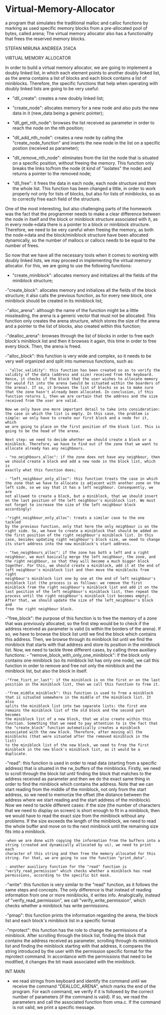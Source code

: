 # Virtual-Memory-Allocator
a program that simulates the traditional malloc and calloc functions by marking as used specific memory blocks from a pre-allocated pool of bytes, called arena; The virtual memory allocator also has a functionality that frees the reserved memory blocks.

STEFAN MIRUNA ANDREEA 314CA

VIRTUAL MEMORY ALLOCATOR

In order to build a virtual memory allocator, we are going to implement a
doubly linked list, in which each element points to another doubly linked list,
as the arena contains a list of blocks and each block contains a list of
miniblocks. Therefore, the specific functions that help when operating with
doubly linked lists are going to be very useful:

- "dll_create": creates a new doubly linked list;

- "create_node": allocates memory for a new node and also puts the new data in
it (new_data being a generic pointer);

- "dll_get_nth_node": browses the list received as parameter in order to reach
the node on the nth position;

- "dll_add_nth_node": creates a new node by calling the "create_node_function"
and inserts the new node in the list on a specific postion (received as 
parameter);

- "dll_remove_nth_node": eliminates from the list the node that is situated on
a specific position, without freeing the memory. This function only breaks the
links to/from the node (it kind of "isolates" the node) and returns a pointer 
to the removed node;

- "dll_free": it frees the data in each node, each node structure and then
the whole list. This function has been changed a little, in order to work 
properly not only for lists of blocks, but also for lists of miniblocks, so as
to correctly free each field of the structure.

One of the most interesting, but also challenging parts of the homework was the
fact that the programmer needs to make a clear difference between the node in 
itself and the block or miniblock structure associated with it, as in every 
node->data there is a pointer to a block or miniblock structure. Therefore, we 
need to be very careful when freeing the memory, as both the node->data and the
block/miniblock structure have been allocated dynamically, so the number of 
mallocs or callocs needs to be equal to the number of frees.

So now that we have all the necessary tools when it comes to working with 
doubly linked lists, we may proceed in implementing the virtual memory 
allocator. For this, we are going to use the following functions:

- "create_miniblock": allocates memory and initializes all the fields of the 
miniblock structure;

-"create_block": allocates memory and initializes all the fields of the block 
structure; it also calls the previous function, as for every new block, one 
miniblock should be created in its miniblock list;

-"alloc_arena": although the name of the function might be a little 
missleading, the arena is a generic vector that must not be allocated. This 
function only creates the arena structure, which stores the size of the arena 
and a pointer to the list of blocks, also created within this function;

-"dealloc_arena": browses through the list of blocks in order to free each 
block's miniblock list and then it browses it again, this time in order to free
every block. Then, the arena is freed.

-"alloc_block": this function is very wide and complex, so it needs to be very 
well organized and split into numerous functions, such as:

	- "alloc_validity": this function has been created so as to verify the 
	validity of the data (address and size) received from the keyboard.
	Hence, it checks if the block that the user wishes to allocate memory 
	for would fit into the arena (would be situated within the boarders of 
	the arena). If so, it browses the list of blocks so as to make sure 
	that the zone hasn't already been allocated. In conclusion, if this 
	function returns 1, then we are certain that the address and the size
	received from the user are valid.

	Now we only have one more important detail to take into consideration: 
	the case in which the list is empty. In this case, the problem is
	simple: we only have to create our first block and a node for it, which
	we are going to place on the first position of the block list. This is 
	going to be the head of the arena.

	Next step: we need to decide whether we should create a block or a 
	miniblock. Therefore, we have to find out if the zone that we want to 
	allocate already has any neighbours. 
	
	- "no_neighbours_alloc": if the zone does not have any neighbour, then 
	we should create a block and add a new node in the block list, which is
	exactly what this function does;
	
	- "left_neighbour_only_alloc": this function treats the case in which 
	the zone that we have to allocate is adjacent with another zone on the 
	left side, so we say that it has a left neighbour. Consequently, we are
	not allowed to create a block, but a miniblock, that we should insert 
	on the last position of the left neighbour's miniblock list. We must 
	not forget to increase the size of the left neighbour block 
	accordingly!
	
	-"right_neighbour_only_alloc": treats a similar case to the one tackled
	by the previous function, only that here the only neighbour is on the 
	right side. So, we have to create a miniblock that should be added on 
	the first position of the right neighbour's miniblock list. In this 
	case, besides updating right neighbour's block size, we need to change
	its start address into the new miniblock's start address.
	
	- "two_neighbours_alloc": if the zone has both a left and a right 
	neighbour, we must basically merge the left neighbour, the zone, and 
	the right neighbour, so that they will become a much bigger block 
	together. For this, we should create a miniblock, add it at the end of
	left neighbour's miniblock list and then move the miniblocks from right
	neighbour's miniblock list one by one at the end of left neighbour's
	miniblock list (the process is as follows: we remove the first 
	miniblock from the right neighbour's miniblock list and add it on the 
	last position of the left neighbour's miniblock list, then repeat the 
	process until the right neighbour's miniblock list becomes empty). 
	After that, we should update the size of the left_neighbour's block and
	free the right neighbour block.
	
-"free_block": the purpose of this function is to free the memory of a zone 
that was previously allocated, so the first step would be to check if the 
address received as parameter is valid (is within the borders of the arena). If
so, we have to browse the block list until we find the block which contains 
this address. Then, we browse through its miniblock list until we find the 
miniblock that starts with that address and store its position in the miniblock
list. Now, we need to tackle three different cases, by calling three auxiliary
functions:
	- "remove_block_with_only_one_miniblock": if the block only contains
	one miniblock (so its miniblock list has only one node), we call this 
	function in order to remove and free not only the miniblock and the 
	miniblock list, but also the block in itself.
	
	-"free_fisrt_or_last": if the miniblock is on the first or on the last 
	position in the miniblock list, then we call this function to free it.
	
	-"free_middle_miniblock": this function is used to free a miniblock 
	that is situated somewhere in the middle of the miniblock list. It also
	splits the miniblock list into two separate lists: the first one 
	remains the miniblock list of the old block and the second part becomes
	the miniblock list of a new block, that we also create within this 
	function. Something that we need to pay attention to is the fact that
	the "create_block" function automatically creates a miniblock 
	associated with the new block. Therefore, after moving all the 
	miniblocks (that were situated after the removed miniblock in the list)
	to the miniblock list of the new block, we need to free the first 
	miniblock in the new block's miniblock list, as it would be a duplicate.
	
-"read": this function is used in order to read data (starting from a specific 
address) that is situated in the rw_buffers of the miniblocks. Firstly, we need
to scroll through the block list until finding the block that matches to the 
address received as parameter and then we do the exact same thing in order to 
find the miniblock which contains the address. Note that we can start reading 
from the middle of the miniblock, not only from the start address, so we need
to memorize the offset (the distance between the address where we start reading
and the start address of the miniblock). Now we need to tackle different cases:
if the size (the number of characters that we need to display on screen) is 
short enough to fit in a miniblock, then we would have to read the exact size 
from the miniblock without any problems. If the size exceeds the length of the 
miniblock, we need to read the whole buffer and move on to the next miniblock 
until the remaining size fits into a miniblock.

	-when we are done with copying the information from the buffers into a
	string (created and dynamically allocated by us), we need to print each
	character of this string and then free the memory allocated for this 
	string. For that, we are going to use the function "print_data".

	- another auxiliary function for the "read" function is 
	"verify_read_permission" which checks whether a miniblock has read 
	permissions, according to the specific bit mask.
	
-"write": this function is very similar to the "read" function, as it follows
the same steps and concepts. The only difference is that instead of reading
information from one or more miniblocks, it writes info. Analogically, instead
of "verify_read_permission", we call "verify_write_permission", which checks 
whether a miniblock has write permissions.

-"pmap": this function prints the information regarding the arena, the block 
list and each block's miniblock list in a specific format

-"mprotect": this function has the role to change the permissions of a 
miniblock. After scrolling through the block list, finding the block that 
contains the address received as parameter, scrolling through its miniblock 
list and finding the miniblock starting with that address, it compares the 
string introduced by the user with the permission specific format for the 
mprotect command. In accordance with the permissions that need to be modified, 
it changes the bit mask associated with the miniblock.

INT MAIN
- we read strings from keyboard and identify the command until we receive the 
command "DEALLOC_ARENA", which marks the end of the program. For each command, 
we verify if it is followed by the correct number of parameters (if the command
is valid). If so, we read the parameters and call the associated function from
vma.c. If the command is not valid, we print a specific message.

